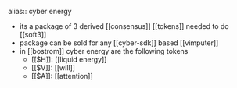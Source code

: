 alias:: cyber energy

- its a package of 3 derived [[consensus]] [[tokens]] needed to do [[soft3]]
- package can be sold for any [[cyber-sdk]] based [[vimputer]]
- in [[bostrom]] cyber energy are the following tokens
	- [[$H]]: [[liquid energy]]
	- [[$V]]: [[will]]
	- [[$A]]: [[attention]]